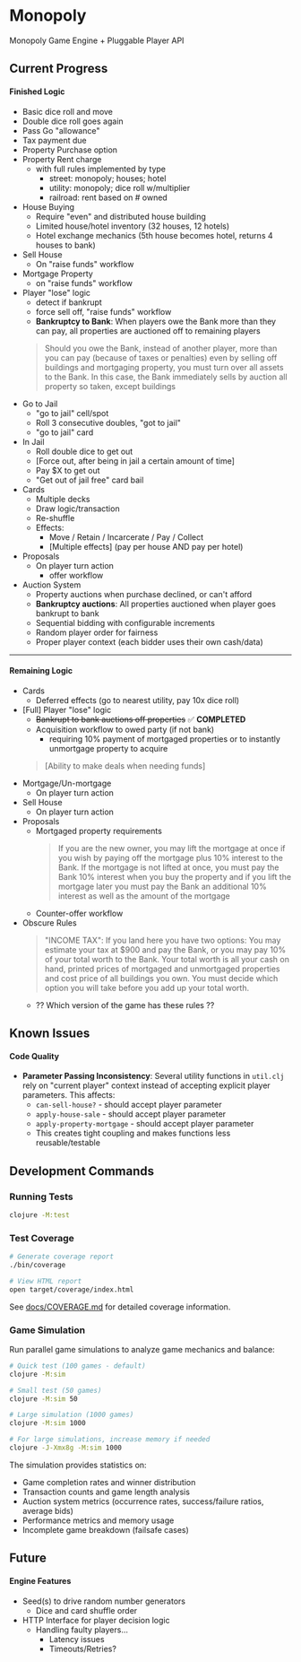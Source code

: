 # Monopoly
Monopoly Game Engine + Pluggable Player API

## Current Progress

#### Finished Logic
 - Basic dice roll and move
 - Double dice roll goes again
 - Pass Go "allowance"
 - Tax payment due
 - Property Purchase option
 - Property Rent charge
   - with full rules implemented by type
     - street: monopoly; houses; hotel
     - utility: monopoly; dice roll w/multiplier
     - railroad: rent based on # owned
 - House Buying
   - Require "even" and distributed house building
   - Limited house/hotel inventory (32 houses, 12 hotels)
   - Hotel exchange mechanics (5th house becomes hotel, returns 4 houses to bank)
 - Sell House
   - On "raise funds" workflow
 - Mortgage Property
   - on "raise funds" workflow
 - Player "lose" logic
   - detect if bankrupt
   - force sell off, "raise funds" workflow
   - **Bankruptcy to Bank**: When players owe the Bank more than they can pay, all properties are auctioned off to remaining players
   > Should you owe the Bank, instead of another player, more than you can pay (because of taxes or penalties) even by selling off buildings and mortgaging property, you must turn over all assets to the Bank. In this case, the Bank immediately sells by auction all property so taken, except buildings
 - Go to Jail
   - "go to jail" cell/spot
   - Roll 3 consecutive doubles, "got to jail"
   - "go to jail" card
 - In Jail
   - Roll double dice to get out
   - [Force out, after being in jail a certain amount of time]
   - Pay $X to get out
   - "Get out of jail free" card bail
 - Cards
   - Multiple decks
   - Draw logic/transaction
   - Re-shuffle
   - Effects:
     - Move / Retain / Incarcerate / Pay / Collect
     - [Multiple effects] (pay per house AND pay per hotel)
 - Proposals
   - On player turn action
     - offer workflow
 - Auction System
   - Property auctions when purchase declined, or can't afford
   - **Bankruptcy auctions**: All properties auctioned when player goes bankrupt to bank
   - Sequential bidding with configurable increments
   - Random player order for fairness
   - Proper player context (each bidder uses their own cash/data)
 ---------------------------
#### Remaining Logic
 - Cards
   - Deferred effects (go to nearest utility, pay 10x dice roll)
 - [Full] Player "lose" logic
   - ~~Bankrupt to bank auctions off properties~~ ✅ **COMPLETED**
   - Acquisition workflow to owed party (if not bank)
     - requiring 10% payment of mortgaged properties or to instantly unmortgage property to acquire
   > [Ability to make deals when needing funds]
 - Mortgage/Un-mortgage
   - On player turn action
 - Sell House
   - On player turn action
 - Proposals
   - Mortgaged property requirements
     > If you are the new owner, you may lift the mortgage at once if you wish by paying off the mortgage plus 10% interest to the Bank. If the mortgage is not lifted at once, you must pay the Bank 10% interest when you buy the property and if you lift the mortgage later you must pay the Bank an additional 10% interest as well as the amount of the mortgage
   - Counter-offer workflow
 - Obscure Rules
   > "INCOME TAX": If you land here you have two options: You may estimate your tax at $900 and pay the Bank, or you may pay 10% of your total worth to the Bank. Your total worth is all your cash on hand, printed prices of mortgaged and unmortgaged properties and cost price of all buildings you own. You must decide which option you will take before you add up your total worth.
     - ?? Which version of the game has these rules ??



## Known Issues

#### Code Quality
- **Parameter Passing Inconsistency**: Several utility functions in `util.clj` rely on "current player" context instead of accepting explicit player parameters. This affects:
  - `can-sell-house?` - should accept player parameter
  - `apply-house-sale` - should accept player parameter  
  - `apply-property-mortgage` - should accept player parameter
  - This creates tight coupling and makes functions less reusable/testable

## Development Commands

### Running Tests
```bash
clojure -M:test
```

### Test Coverage
```bash
# Generate coverage report
./bin/coverage

# View HTML report  
open target/coverage/index.html
```

See [docs/COVERAGE.md](docs/COVERAGE.md) for detailed coverage information.

### Game Simulation
Run parallel game simulations to analyze game mechanics and balance:

```bash
# Quick test (100 games - default)
clojure -M:sim

# Small test (50 games)
clojure -M:sim 50

# Large simulation (1000 games)
clojure -M:sim 1000

# For large simulations, increase memory if needed
clojure -J-Xmx8g -M:sim 1000
```

The simulation provides statistics on:
- Game completion rates and winner distribution
- Transaction counts and game length analysis  
- Auction system metrics (occurrence rates, success/failure ratios, average bids)
- Performance metrics and memory usage
- Incomplete game breakdown (failsafe cases)

## Future

#### Engine Features
 - Seed(s) to drive random number generators
   - Dice and card shuffle order
 - HTTP Interface for player decision logic
   - Handling faulty players...
     - Latency issues
     - Timeouts/Retries?
